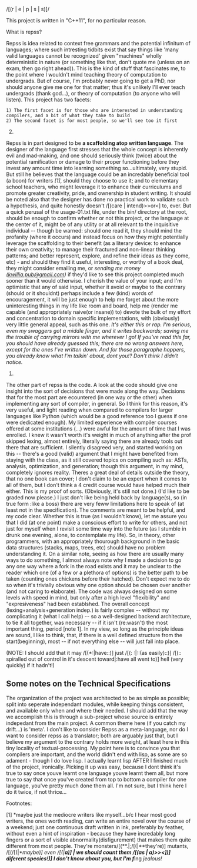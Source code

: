 /[(r | e | p | s | s)]/

This project is written in "C++11", for no particular reason.

What is repss?

  Repss is idea related to context free grammars and the potential infinitum of languages; where such intresting tidbits
  exist that say things like 'many valid languages cannot be recognized' given "machines" wholly deterministic in nature
  (or something like that, don't quote me (unless on an exam, then go right ahead)). This is the kind of stuff that fascinates me,
  to the point where I wouldn't mind teaching theory of computation to undergrads. But of course, I'm probably never going
  to get a PhD, nor should anyone give me one for that matter; thus it's unlikely I'll ever teach undergrads (thank god...),
  or theory of computation (to anyone who will listen). This project has two facets: 

    1) The first facet is for those who are interested in understanding compilers, and a bit of what they take to build
    2) The second facet is for most people, so we'll see too it first
    

  2)
  Repss is in part designed to be **a scaffolding atop written language**. The designer of the language first stresses
  that the whole concept is inherently evil and mad-making, and one should seriously think (twice) about the potential ramification
  or damage to their proper functioning before they invest any amount time into learning something so...ultimately, very stupid.
  But still he believes that the language could be an incredably beneficial tool (a boon) for writers *[1]*, should they choose to use it;
  and to elementary school teachers, who might leverage it to enhance their curriculums and promote greater creativity, pride, and ownership
  in student writing. It should be noted also that the designer has done no practical work to validate such a hypothesis, and quite
  honestly doesn't /[(care | intend)>>or<] to, ever. But a quick perusal of the usage-01.txt file, under the bin/ directory at
  the root, should be enough to confirm whether or not this project, or the language at the center of it, might be of any utility or
  at all relevant to the inquisitive individual -- though be warned: should one read it, they should mind the profanity (where it occurs)
  and instead focus on how they might potentially leverage the scaffolding to their benefit (as a literary device: to enhance their own creativity;
  to manage their fractured and non-linear thinking patterns; and better represent, explore, and refine their ideas as they come, etc) - and
  should they find it useful, interesting, or worthy of a book deal, they might consider emailing me, or *sending me money (kwillia.pub@gmail.com)* if they'd 
  like to see this project completed much sooner than it would otherwise. I cherish the value of your input; and I'm optimistic that any of said input,
  whether it avoid or maybe to the contrary (should or it shouldnt) perhaps include a few (kind) words of encouragement, it will be just enough to help me
  forget about the more uninteresting things in my life like room and board, help me (render me capable (and appropriately naive(or insane)) to) devote the
  bulk of my effort and concentration to domain specific implementations, with (obviously) very little general appeal, such as this one. 
  *It's either this or rap.
  I'm serious, even my swaggers got a middle finger, and it writes backwards; saving me the trouble of carrying mirrors with me wherever I go! If you've read this far,
  you should have already guessed this; there are no wrong answers here, except for the ones I've written down. And for those paragraphe hoppers, you already know what I'm talkin' about,
  dont you!? Don't think I didn't notice.*
  
  1)
  The other part of repss is the code. A look at the code should give one insight into the sort of decisions that
  were made along the way. Decisions that for the most part are ecountered (in one way or the other) when implementing
  any sort of compiler, in general. So I think for this reason, it's very useful, and light reading when compared to compilers 
  for larger languages like Python (which would be a good reference too I guess if one were dedicated enough). My limited experience
  with compiler courses offered at some institutions (...) were awful for the amount of time that I was enrolled. I knew it wasn't worth
  it's weight in much of anything after the prof skipped lexing, almost entirely, literally saying there are already tools out there that
  are sufficient. I silently disagreed very, and started working on this -- there's a good (valid) argument that I might have benefited from
  staying with the class, as it still covered topics on compiling such as: ASTs, analysis, optimization, and generation; though this argument,
  in my mind, completely ignores reality. Theres a great deal of details outside the theory, that no one book can cover; I don't claim
  to be an expert when it comes to all of them, but I don't think a 4 credit course would have helped much their either. This is my proof
  of sorts. (Obviously, it's still not done.) (I'd like to be graded now please.) I just don't like being held back by language(s),
  so (in true form :like a boss) there are very feww limitations here to speak of (at least not in the specification). The comments are
  meant to be helpful, and my code clear. Whether this is true (as I wouldn't know), let me assure you that I did (at one point) make a conscious
  effort to write for others, and not just for myself when I revisit some time way into the future (as I stumble in drunk one evening, alone, 
  to contemplate my life). So, in theory, other programmers, with an appropriately thourough background in the basic data structures (stacks, maps,
  trees, etc) should have no problem understanding it. On a similar note, seeing as how there are usually many ways to do something, I almost always
  note why I made a decision to go any one way where a fork in the road exists and it may be unclear to the reader which one (of a few or a plethora
  of options) is the better path to be taken (counting ones chickens before their hatched). Don't expect me to do so when it's trivially obvious why
  one option should be chosen over another (and not caring to elaborate). The code was always designed on some levels with speed in mind, but only
  after a high level "flexibility" and "expresiveness" had been establshed. The overall concept (lexing+analysis+generation indep.) is fairly
  complex -- without my complicating it (what I call help) -- so a well-designed backend architecture, to tie it all together, was necessary
  -- if it isn't (re:wasn't) the most important thing, period [note 1]. In my view, so long as the principle ideas are sound, I like to think,
  that, if there is a well defined structure from the start(beginning), most -- if not everything else -- will just fall into place.

  (NOTE: I should add that it may /[(*:|have::)] just /[(: :|::(as easily)::)] /[(:: spiralled out of control in it's descent toward|:have all went to)] hell (very quickly) if it hadn't!) 
  
  Some notes on the Technical Specifications
  ------------------------------------------
  The organization of the project was architected to be as simple as possible; split into seperate independant modules,
  while keeping things consistent, and available only when and where their needed. I should add that the way we accomplish
  this is through a sub-project whose source is entirely indepedant from the main project. A common theme here (if you catch my drift...)
  is 'meta'. I don't like to consider Repss as a meta-language, nor do I want to consider repss as a translator; both are arguably just that,
  but I believe my argument to the contrary holds more weight, at least here in this tiny locality of textual-processing. My point here is to
  convince you that compilers are important, and the world didn't end with lisp, as some are so adament - though I do love lisp.
  I actually learnt lisp AFTER I finished much of the project, ironically. Picking it up was easy, because I dont think it's true
  to say once youve learnt one language youve learnt them all, but more true to say that once you've created from top to bottom a compiler
  for one language, you've pretty much done them all. I'm not sure, but I think here I do it twice, if not thrice...
  





Footnotes:

[1] *maybe just the mediocre writers like myself...b/c I hear most good writers, the ones worth reading, can write an entire
   novel over the course of a weekend; just one continuous draft written in ink, preferably by feather, without even a hint
   of inspiration - because they have incredably long fingers or a sort of visible abnormality(disfigurement) that makes 
   them quite different from most people. They're monsters/[(**.|;/[(|**they're)] mutants, /[(/[(|**maybe)] even /[(|**a)]
   | we should count them /[(as | a)>><])] diferent species!)]  I don't know about you, but I'm f***ing *jealous!*





